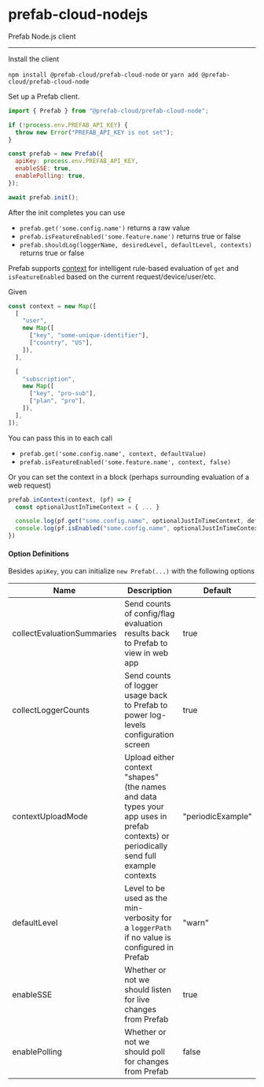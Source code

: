 # prefab-cloud-nodejs

Prefab Node.js client

---

Install the client

`npm install @prefab-cloud/prefab-cloud-node` or `yarn add @prefab-cloud/prefab-cloud-node`

Set up a Prefab client.

```js
import { Prefab } from "@prefab-cloud/prefab-cloud-node";

if (!process.env.PREFAB_API_KEY) {
  throw new Error("PREFAB_API_KEY is not set");
}

const prefab = new Prefab({
  apiKey: process.env.PREFAB_API_KEY,
  enableSSE: true,
  enablePolling: true,
});

await prefab.init();
```

After the init completes you can use

- `prefab.get('some.config.name')` returns a raw value
- `prefab.isFeatureEnabled('some.feature.name')` returns true or false
- `prefab.shouldLog(loggerName, desiredLevel, defaultLevel, contexts)` returns true or false

Prefab supports [context](https://docs.prefab.cloud/docs/explanations/concepts/context) for intelligent rule-based evaluation of `get` and `isFeatureEnabled` based on the current request/device/user/etc.

Given

```javascript
const context = new Map([
  [
    "user",
    new Map([
      ["key", "some-unique-identifier"],
      ["country", "US"],
    ]),
  ],

  [
    "subscription",
    new Map([
      ["key", "pro-sub"],
      ["plan", "pro"],
    ]),
  ],
]);
```

You can pass this in to each call

- `prefab.get('some.config.name', context, defaultValue)`
- `prefab.isFeatureEnabled('some.feature.name', context, false)`

Or you can set the context in a block (perhaps surrounding evaluation of a web request)

```js
prefab.inContext(context, (pf) => {
  const optionalJustInTimeContext = { ... }

  console.log(pf.get("some.config.name", optionalJustInTimeContext, defaultValue))
  console.log(pf.isEnabled("some.config.name", optionalJustInTimeContext, false))
})
```

#### Option Definitions

Besides `apiKey`, you can initialize `new Prefab(...)` with the following options

| Name                       | Description                                                                                                                           | Default           |
| -------------------------- | ------------------------------------------------------------------------------------------------------------------------------------- | ----------------- |
| collectEvaluationSummaries | Send counts of config/flag evaluation results back to Prefab to view in web app                                                       | true              |
| collectLoggerCounts        | Send counts of logger usage back to Prefab to power log-levels configuration screen                                                   | true              |
| contextUploadMode          | Upload either context "shapes" (the names and data types your app uses in prefab contexts) or periodically send full example contexts | "periodicExample" |
| defaultLevel               | Level to be used as the min-verbosity for a `loggerPath` if no value is configured in Prefab                                          | "warn"            |
| enableSSE                  | Whether or not we should listen for live changes from Prefab                                                                          | true              |
| enablePolling              | Whether or not we should poll for changes from Prefab                                                                                 | false             |
